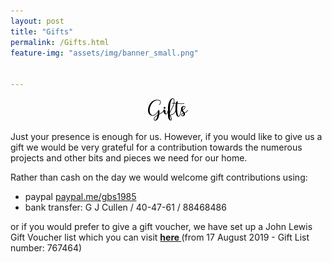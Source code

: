 ```yaml
---
layout: post
title: "Gifts"
permalink: /Gifts.html
feature-img: "assets/img/banner_small.png"


---
```


<p style="text-align:center;"><img src="assets/img/gifts.png" alt="Gifts"></p>

Just your presence is enough for us. However, if you would like to give us a gift we would be very grateful for a contribution towards the numerous projects and other bits and pieces we need for our home. 

Rather than cash on the day we would welcome gift contributions using:

* paypal [paypal.me/gbs1985](https://www.paypal.me/gbs1985)
* bank transfer: G J Cullen / 40-47-61 / 88468486 

or if you would prefer to give a gift voucher, we have set up a John Lewis Gift Voucher list which you can visit [<b>here </b>](https://www.johnlewisgiftlist.com/giftint/JSPs/GiftList/ListManagement/ListHolderLogin.jsp?source=em_GLSoccasionRegistrationvoucher___) (from 17 August 2019 - Gift List number: 767464)


